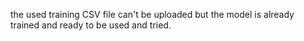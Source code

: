 the used training CSV file can't be uploaded but the model is already trained and ready to be used and tried.
